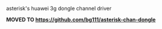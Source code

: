 asterisk's huawei 3g dongle channel driver

**MOVED TO https://github.com/bg111/asterisk-chan-dongle**